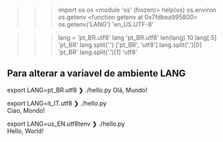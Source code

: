 >>> import os
>>> os
<module 'os' (frozen)>
>>> help(os)
>>> os.environ
>>> os.getenv
<function getenv at 0x7fdbea995800>
>>> os.getenv('LANG')
'en_US.UTF-8'

>>> lang = 'pt_BR.utf8'
>>> lang
'pt_BR.utf8'
>>> len(lang)
10
>>> lang[:5]
'pt_BR'
>>> lang.split('.')
['pt_BR', 'utf8']
>>> lang.split('.')[0]
'pt_BR'
>>> lang.split('.')[1]
'utf8'
## Para alterar a variavel de ambiente LANG
export LANG=pt_BR.utf8
❯ ./hello.py
Olá, Mundo!

export LANG=it_IT.utf8
❯ ./hello.py            
Ciao, Mondo!

export LANG=us_EN.utf8tenv
❯ ./hello.py            
Hello, World!

